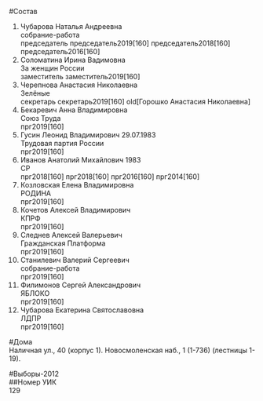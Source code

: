 #Состав  
1. Чубарова Наталья Андреевна  
    собрание-работа  
    председатель председатель2019[160] председатель2018[160] председатель2016[160]  
2. Соломатина Ирина Вадимовна  
    За женщин России  
    заместитель заместитель2019[160]  
3. Черепнова Анастасия Николаевна  
    Зелёные  
    секретарь секретарь2019[160] old[Горошко Анастасия Николаевна]  
4. Бекаревич Анна Владимировна  
    Союз Труда  
    прг2019[160]  
5. Гусин Леонид Владимирович 29.07.1983  
    Трудовая партия России  
    прг2019[160]  
6. Иванов Анатолий Михайлович 1983  
    СР  
    прг2018[160] прг2018[160] прг2016[160] прг2014[160]  
7. Козловская Елена Владимировна  
    РОДИНА  
    прг2019[160]  
8. Кочетов Алексей Владимирович  
    КПРФ  
    прг2019[160]  
9. Следнев Алексей Валерьевич  
    Гражданская Платформа  
    прг2019[160]  
10. Станилевич Валерий Сергеевич  
    собрание-работа  
    прг2019[160]  
11. Филимонов Сергей Александрович  
    ЯБЛОКО  
    прг2019[160]  
12. Чубарова Екатерина Святославовна  
    ЛДПР  
    прг2019[160]  
  
#Дома  
Наличная ул.,   40 (корпус 1). Новосмоленская наб.,   1 (1-736) (лестницы 1-19).  
  
#Выборы-2012  
##Номер УИК  
129  
